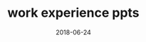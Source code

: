 ---
layout: post
title: work experience ppts
date: 2018-06-24
categories: experience
published: False
---